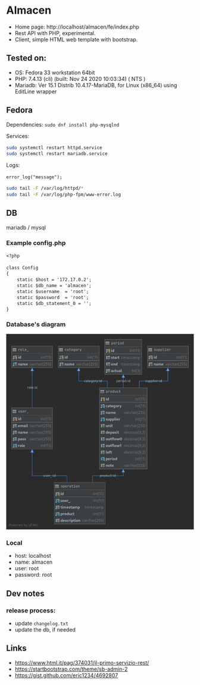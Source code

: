 # Almacen
+ Home page: http://localhost/almacen/fe/index.php
+ Rest API with PHP, experimental.
+ Client, simple HTML web template with bootstrap.
## Tested on:
+ OS: Fedora 33 workstation 64bit
+ PHP: 7.4.13 (cli) (built: Nov 24 2020 10:03:34) ( NTS )
+ Mariadb: Ver 15.1 Distrib 10.4.17-MariaDB, for Linux (x86_64) using  EditLine wrapper
## Fedora
Dependencies:
```sudo dnf install php-mysqlnd```

Services:
```bash
sudo systemctl restart httpd.service
sudo systemctl restart mariadb.service
```

Logs:

```error_log("message");```
```bash
sudo tail -F /var/log/httpd/*
sudo tail -F /var/log/php-fpm/www-error.log
```
## DB
mariadb / mysql
### Example config.php
```injectablephp
<?php

class Config
{
	static $host = '172.17.0.2';
	static $db_name = 'almacen';
	static $username  = 'root';
	static $password  = 'root';
	static $db_statement_0 = '';
}
```
### Database's diagram
![image info](./almacen.png)
### Local
+ host: localhost
+ name: almacen
+ user: root
+ password: root

## Dev notes

### release process:
+ update ```changelog.txt```
+ update the db, if needed

## Links
+ https://www.html.it/pag/374031/il-primo-servizio-rest/
+ https://startbootstrap.com/theme/sb-admin-2
+ https://gist.github.com/eric1234/4692807
